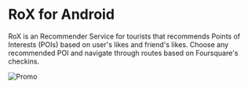 RoX for Android
===============

RoX is an Recommender Service for tourists that recommends Points of Interests (POIs) based on user's likes and friend's likes. Choose any recommended POI and navigate through routes based on Foursquare's checkins.

![Promo](https://raw.githubusercontent.com/dan-zx/rox-android/master/etc/art/promo.png)